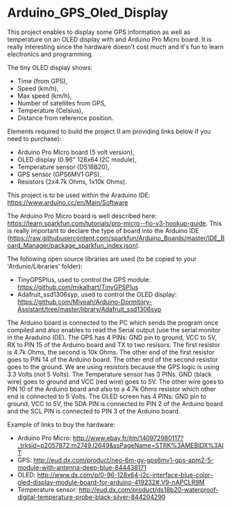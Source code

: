 # Arduino_GPS_Oled_Display
This project enables to display some GPS information as well as temperature on an OLED display with and Arduino Pro Micro board. It is really interesting since the hardware doesn't cost much and it's fun to learn electronics and programming.

The tiny OLED display shows:
- Time (from GPS),
- Speed (km/h),
- Max speed (km/h),
- Number of satellites from GPS, 
- Temperature (Celsius),
- Distance from reference position.

Elements required to build the project (I am providing links below if you need to purchase):
- Arduino Pro Micro board (5 volt version),
- OLED display (0.96" 128x64 I2C module),
- Temperature sensor (DS18B20),
- GPS sensor (GPS6MV1 GPS),
- Resistors (2x4.7k Ohms, 1x10k Ohms).

This project is to be used within the Araduino IDE: https://www.arduino.cc/en/Main/Software

The Arduino Pro Micro board is well described here: https://learn.sparkfun.com/tutorials/pro-micro--fio-v3-hookup-guide. This is really important to declare the type of board into the Arduino IDE (https://raw.githubusercontent.com/sparkfun/Arduino_Boards/master/IDE_Board_Manager/package_sparkfun_index.json).

The following open source libraries are used (to be copied to your 'Ardunio/Libraries' folder):
- TinyGPSPlus, used to control the GPS module: https://github.com/mikalhart/TinyGPSPlus
- Adafruit_ssd1306syp, used to control the OLED display: https://github.com/Miyeah/Arduino-Dormitory-Assistant/tree/master/library/Adafruit_ssd1306syp

The Arduino board is connected to the PC which sends the program once compiled and also enables to read the Serial output (use the serial monitor in the Araduino IDE).
The GPS has 4 PINs: GND pin to ground, VCC to 5V, RX to PIN 15 of the Arduino board and TX to two resisors. The first resistor is 4.7k Ohms, the second is 10k Ohms. The other end of the first resistor goes to PIN 14 of the Arduino board. The other end of the second resistor goes to the ground. We are using resistors because the GPS logic is using 3.3 Volts (not 5 Volts).
The Temperature sensor has 3 PINs. GND (black wire) goes to ground and VCC (red wire) goes to 5V. The other wire goes to PIN 10 of the Arduino board and also to a 4.7k Ohms resistor which other end is connected to 5 Volts.
The OLED screen has 4 PINs: GND pin to ground, VCC to 5V, the SDA PIN is connected to PIN 2 of the Arduino board and the SCL PIN is connected to PIN 3 of the Arduino board.

Example of links to buy the hardware:
- Arduino Pro Micro: http://www.ebay.fr/itm/140972980117?_trksid=p2057872.m2749.l2649&ssPageName=STRK%3AMEBIDX%3AIT
- GPS: http://eud.dx.com/product/neo-6m-gy-gps6mv1-gps-apm2-5-module-with-antenna-deep-blue-844438171
- OLED: http://www.dx.com/p/0-96-128x64-i2c-interface-blue-color-oled-display-module-board-for-arduino-419232#.V9-nAPCLR9M
- Temperature sensor: http://eud.dx.com/product/ds18b20-waterproof-digital-temperature-probe-black-silver-844204290
